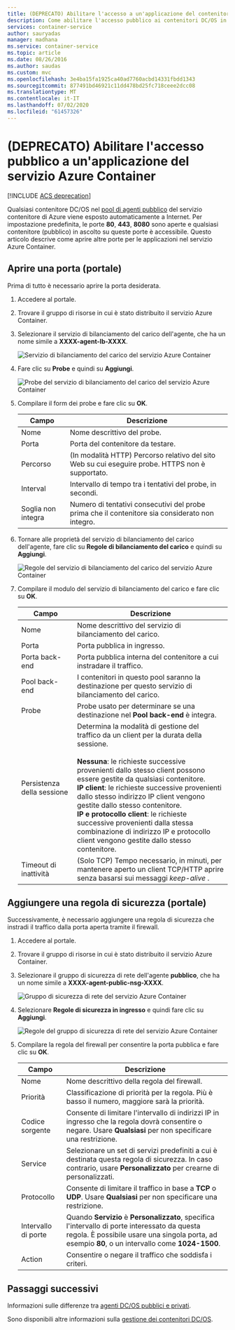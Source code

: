 ```yaml
---
title: (DEPRECATO) Abilitare l'accesso a un'applicazione del contenitore DC/OS di Azure
description: Come abilitare l'accesso pubblico ai contenitori DC/OS in un servizio Azure Container.
services: container-service
author: sauryadas
manager: madhana
ms.service: container-service
ms.topic: article
ms.date: 08/26/2016
ms.author: saudas
ms.custom: mvc
ms.openlocfilehash: 3e4ba15fa1925ca40ad7760acbd14331fbdd1343
ms.sourcegitcommit: 877491bd46921c11dd478bd25fc718ceee2dcc08
ms.translationtype: MT
ms.contentlocale: it-IT
ms.lasthandoff: 07/02/2020
ms.locfileid: "61457326"
---
```

# <a name="deprecated-enable-public-access-to-an-azure-container-service-application"></a>(DEPRECATO) Abilitare l'accesso pubblico a un'applicazione del servizio Azure Container

[!INCLUDE [ACS deprecation](../../../includes/container-service-deprecation.md)]

Qualsiasi contenitore DC/OS nel [pool di agenti pubblico](container-service-mesos-marathon-ui.md#deploy-a-docker-formatted-container) del servizio contenitore di Azure viene esposto automaticamente a Internet. Per impostazione predefinita, le porte **80**, **443**, **8080** sono aperte e qualsiasi contenitore (pubblico) in ascolto su queste porte è accessibile. Questo articolo descrive come aprire altre porte per le applicazioni nel servizio Azure Container.

## <a name="open-a-port-portal"></a>Aprire una porta (portale)
Prima di tutto è necessario aprire la porta desiderata.

1. Accedere al portale.
2. Trovare il gruppo di risorse in cui è stato distribuito il servizio Azure Container.
3. Selezionare il servizio di bilanciamento del carico dell'agente, che ha un nome simile a **XXXX-agent-lb-XXXX**.
   
    ![Servizio di bilanciamento del carico del servizio Azure Container](./media/container-service-enable-public-access/agent-load-balancer.png)
4. Fare clic su **Probe** e quindi su **Aggiungi**.
   
    ![Probe del servizio di bilanciamento del carico del servizio Azure Container](./media/container-service-enable-public-access/add-probe.png)
5. Compilare il form dei probe e fare clic su **OK**.
   
   | Campo | Descrizione |
   | --- | --- |
   | Nome |Nome descrittivo del probe. |
   | Porta |Porta del contenitore da testare. |
   | Percorso |(In modalità HTTP) Percorso relativo del sito Web su cui eseguire probe. HTTPS non è supportato. |
   | Interval |Intervallo di tempo tra i tentativi del probe, in secondi. |
   | Soglia non integra |Numero di tentativi consecutivi del probe prima che il contenitore sia considerato non integro. |
6. Tornare alle proprietà del servizio di bilanciamento del carico dell'agente, fare clic su **Regole di bilanciamento del carico** e quindi su **Aggiungi**.
   
    ![Regole del servizio di bilanciamento del carico del servizio Azure Container](./media/container-service-enable-public-access/add-balancer-rule.png)
7. Compilare il modulo del servizio di bilanciamento del carico e fare clic su **OK**.
   
   | Campo | Descrizione |
   | --- | --- |
   | Nome |Nome descrittivo del servizio di bilanciamento del carico. |
   | Porta |Porta pubblica in ingresso. |
   | Porta back-end |Porta pubblica interna del contenitore a cui instradare il traffico. |
   | Pool back-end |I contenitori in questo pool saranno la destinazione per questo servizio di bilanciamento del carico. |
   | Probe |Probe usato per determinare se una destinazione nel **Pool back-end** è integra. |
   | Persistenza della sessione |Determina la modalità di gestione del traffico da un client per la durata della sessione.<br><br>**Nessuna**: le richieste successive provenienti dallo stesso client possono essere gestite da qualsiasi contenitore.<br>**IP client**: le richieste successive provenienti dallo stesso indirizzo IP client vengono gestite dallo stesso contenitore.<br>**IP e protocollo client**: le richieste successive provenienti dalla stessa combinazione di indirizzo IP e protocollo client vengono gestite dallo stesso contenitore. |
   | Timeout di inattività |(Solo TCP) Tempo necessario, in minuti, per mantenere aperto un client TCP/HTTP aprire senza basarsi sui messaggi *keep-alive* . |

## <a name="add-a-security-rule-portal"></a>Aggiungere una regola di sicurezza (portale)
Successivamente, è necessario aggiungere una regola di sicurezza che instradi il traffico dalla porta aperta tramite il firewall.

1. Accedere al portale.
2. Trovare il gruppo di risorse in cui è stato distribuito il servizio Azure Container.
3. Selezionare il gruppo di sicurezza di rete dell'agente **pubblico**, che ha un nome simile a **XXXX-agent-public-nsg-XXXX**.
   
    ![Gruppo di sicurezza di rete del servizio Azure Container](./media/container-service-enable-public-access/agent-nsg.png)
4. Selezionare **Regole di sicurezza in ingresso** e quindi fare clic su **Aggiungi**.
   
    ![Regole del gruppo di sicurezza di rete del servizio Azure Container](./media/container-service-enable-public-access/add-firewall-rule.png)
5. Compilare la regola del firewall per consentire la porta pubblica e fare clic su **OK**.
   
   | Campo | Descrizione |
   | --- | --- |
   | Nome |Nome descrittivo della regola del firewall. |
   | Priorità |Classificazione di priorità per la regola. Più è basso il numero, maggiore sarà la priorità. |
   | Codice sorgente |Consente di limitare l'intervallo di indirizzi IP in ingresso che la regola dovrà consentire o negare. Usare **Qualsiasi** per non specificare una restrizione. |
   | Service |Selezionare un set di servizi predefiniti a cui è destinata questa regola di sicurezza. In caso contrario, usare **Personalizzato** per crearne di personalizzati. |
   | Protocollo |Consente di limitare il traffico in base a **TCP** o **UDP**. Usare **Qualsiasi** per non specificare una restrizione. |
   | Intervallo di porte |Quando **Servizio** è **Personalizzato**, specifica l'intervallo di porte interessato da questa regola. È possibile usare una singola porta, ad esempio **80**, o un intervallo come **1024-1500**. |
   | Action |Consentire o negare il traffico che soddisfa i criteri. |

## <a name="next-steps"></a>Passaggi successivi
Informazioni sulle differenze tra [agenti DC/OS pubblici e privati](container-service-dcos-agents.md).

Sono disponibili altre informazioni sulla [gestione dei contenitori DC/OS](container-service-mesos-marathon-ui.md).

